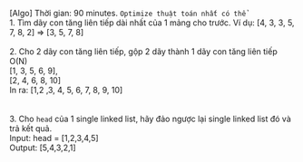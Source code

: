 [Algo]
Thời gian: 90 minutes.
`Optimize thuật toán nhất có thể`
<br/>1. Tìm dãy con tăng liên tiếp dài nhất của 1 mảng cho trước. Ví dụ: [4, 3, 3, 5, 7, 8, 2] => [3, 5, 7, 8]
<br/>
<br/>2. Cho 2 dãy con tăng liên tiếp, gộp 2 dãy thành 1 dãy con tăng liên tiếp O(N)<br/>
[1, 3, 5, 6, 9],<br/>
[2, 4, 6, 8, 10]
<br/>
In ra: [1,2 ,3, 4, 5, 6, 7, 8, 9, 10]
<br/>
<br>
<br/>3. Cho `head` của 1 single linked list, hãy đảo ngược lại single linked list đó và trả kết quả. 
<br/>Input: head = [1,2,3,4,5]
<br/>Output: [5,4,3,2,1]

